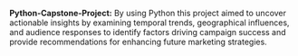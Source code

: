 **Python-Capstone-Project:**
                  By using Python this project aimed to uncover actionable insights by examining temporal trends, geographical influences, and audience responses to identify factors driving campaign success and provide recommendations for enhancing future marketing strategies.
